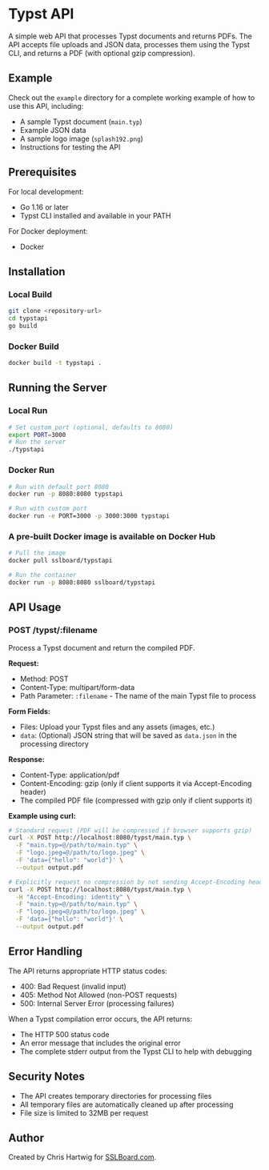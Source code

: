# Typst API

A simple web API that processes Typst documents and returns PDFs. The API accepts file uploads and JSON data, processes them using the Typst CLI, and returns a PDF (with optional gzip compression).

## Example

Check out the `example` directory for a complete working example of how to use this API, including:

- A sample Typst document (`main.typ`)
- Example JSON data
- A sample logo image (`splash192.png`)
- Instructions for testing the API

## Prerequisites

For local development:

- Go 1.16 or later
- Typst CLI installed and available in your PATH

For Docker deployment:

- Docker

## Installation

### Local Build

```bash
git clone <repository-url>
cd typstapi
go build
```

### Docker Build

```bash
docker build -t typstapi .
```

## Running the Server

### Local Run

```bash
# Set custom port (optional, defaults to 8080)
export PORT=3000
# Run the server
./typstapi
```

### Docker Run

```bash
# Run with default port 8080
docker run -p 8080:8080 typstapi

# Run with custom port
docker run -e PORT=3000 -p 3000:3000 typstapi
```

### A pre-built Docker image is available on Docker Hub
 
```bash
# Pull the image
docker pull sslboard/typstapi

# Run the container
docker run -p 8080:8080 sslboard/typstapi
```

## API Usage

### POST /typst/:filename

Process a Typst document and return the compiled PDF.

**Request:**

- Method: POST
- Content-Type: multipart/form-data
- Path Parameter: `:filename` - The name of the main Typst file to process

**Form Fields:**

- Files: Upload your Typst files and any assets (images, etc.)
- `data`: (Optional) JSON string that will be saved as `data.json` in the processing directory

**Response:**

- Content-Type: application/pdf
- Content-Encoding: gzip (only if client supports it via Accept-Encoding header)
- The compiled PDF file (compressed with gzip only if client supports it)

**Example using curl:**

```bash
# Standard request (PDF will be compressed if browser supports gzip)
curl -X POST http://localhost:8080/typst/main.typ \
  -F "main.typ=@/path/to/main.typ" \
  -F "logo.jpeg=@/path/to/logo.jpeg" \
  -F 'data={"hello": "world"}' \
  --output output.pdf

# Explicitly request no compression by not sending Accept-Encoding header
curl -X POST http://localhost:8080/typst/main.typ \
  -H "Accept-Encoding: identity" \
  -F "main.typ=@/path/to/main.typ" \
  -F "logo.jpeg=@/path/to/logo.jpeg" \
  -F 'data={"hello": "world"}' \
  --output output.pdf
```

## Error Handling

The API returns appropriate HTTP status codes:

- 400: Bad Request (invalid input)
- 405: Method Not Allowed (non-POST requests)
- 500: Internal Server Error (processing failures)

When a Typst compilation error occurs, the API returns:

- The HTTP 500 status code
- An error message that includes the original error
- The complete stderr output from the Typst CLI to help with debugging

## Security Notes

- The API creates temporary directories for processing files
- All temporary files are automatically cleaned up after processing
- File size is limited to 32MB per request

## Author

Created by Chris Hartwig for [SSLBoard.com](https://sslboard.com).
